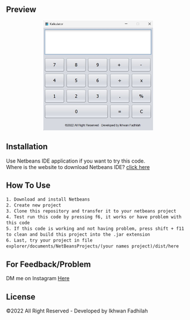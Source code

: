 ## Preview

<p align="center">
  <img src="https://github.com/ikhwanfadhilah19/hukumohm/blob/main/preview.jpg" width="300px" height="300px"/>
</p>

## Installation

Use Netbeans IDE application if you want to try this code.\
Where is the website to download Netbeans IDE? [click here](https://netbeans-ide.informer.com/download/#downloading)

## How To Use
    1. Download and install Netbeans
    2. Create new project
    3. Clone this repository and transfer it to your netbeans project
    4. Test run this code by pressing f6, it works or have problem with this code
    5. If this code is working and not having problem, press shift + f11 to clean and build this project into the .jar extension
    6. Last, try your project in file explorer/documents/NetBeansProjects/(your names project)/dist/here

## For Feedback/Problem

DM me on Instagram [Here](https://www.instagram.com/dooo_dott/)

## License

©2022 All Right Reserved - Developed by Ikhwan Fadhilah
